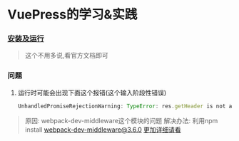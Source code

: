 # VuePress的学习&实践
### [安装及运行](https://vuepress.vuejs.org/guide/#how-it-works)
> 这个不用多说,看官方文档即可
### 问题
1. 运行时可能会出现下面这个报错(这个输入阶段性错误)
   ```js
   UnhandledPromiseRejectionWarning: TypeError: res.getHeader is not a function

  >原因: webpack-dev-middleware这个模块的问题
  >解决办法: 利用npm install webpack-dev-middleware@3.6.0 [更加详细请看](https://github.com/vuejs/vuepress/issues/1417)
